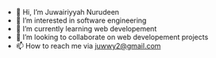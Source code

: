 - 👋 Hi, I’m Juwairiyyah Nurudeen
- 👀 I’m interested in software engineering
- 🌱 I’m currently learning web developement
- 💞️ I’m looking to collaborate on web developement projects
- 📫 How to reach me via juwwy2@gmail.com

<!---
Ajmalahdurrah/Ajmalahdurrah is a ✨ special ✨ repository because its `README.md` (this file) appears on your GitHub profile.
You can click the Preview link to take a look at your changes.
--->
